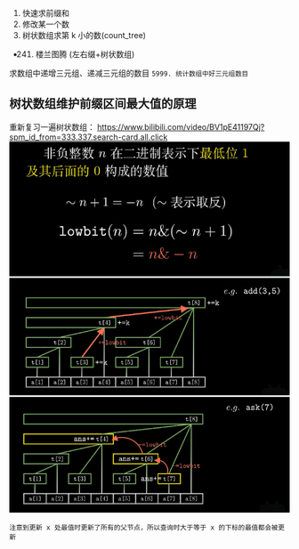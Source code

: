 1. 快速求前缀和
2. 修改某一个数
3. 树状数组求第 k 小的数(count_tree)

- 241.  楼兰图腾 (左右缀+树状数组)

求数组中递增三元组、递减三元组的数目
`5999. 统计数组中好三元组数目`

## 树状数组维护前缀区间最大值的原理

重新复习一遍树状数组：
https://www.bilibili.com/video/BV1pE41197Qj?spm_id_from=333.337.search-card.all.click
![取反加1](image/note/1651933332380.png)
![tree[i]的父节点为tree[i+lowbit(i)]，自身维护[i-lowbit(i)+1,i]区间信息，更新是从左下往右上](image/note/1651934125284.png)
![查询是从右下往左上](image/note/1651934156730.png)

`注意到更新 x 处最值时更新了所有的父节点，所以查询时大于等于 x 的下标的最值都会被更新`
